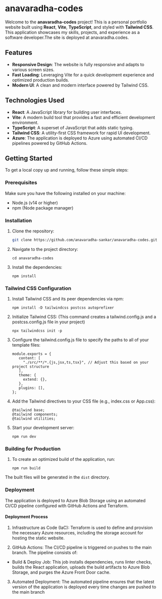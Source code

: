 # anavaradha-codes

Welcome to the **anavaradha-codes** project! This is a personal portfolio website built using **React**, **Vite**, **TypeScript**, and styled with **Tailwind CSS**. This application showcases my skills, projects, and experience as a software developer.The site is deployed at anavaradha.codes.

## Features

- **Responsive Design**: The website is fully responsive and adapts to various screen sizes.
- **Fast Loading**: Leveraging Vite for a quick development experience and optimized production builds.
- **Modern UI**: A clean and modern interface powered by Tailwind CSS.

## Technologies Used

- **React**: A JavaScript library for building user interfaces.
- **Vite**: A modern build tool that provides a fast and efficient development environment.
- **TypeScript**: A superset of JavaScript that adds static typing.
- **Tailwind CSS**: A utility-first CSS framework for rapid UI development.
- **Azure**: The application is deployed to Azure using automated CI/CD pipelines powered by GitHub Actions.

## Getting Started

To get a local copy up and running, follow these simple steps:

### Prerequisites

Make sure you have the following installed on your machine:

- Node.js (v14 or higher)
- npm (Node package manager)

### Installation

1. Clone the repository:

   ```bash
   git clone https://github.com/anavaradha-sankar/anavaradha-codes.git
   ```

2. Navigate to the project directory:
   ```
   cd anavaradha-codes
   ```
3. Install the dependencies:
   ```
   npm install
   ```

### Tailwind CSS Configuration

1. Install Tailwind CSS and its peer dependencies via npm:

   ```
   npm install -D tailwindcss postcss autoprefixer
   ```

2. Initialize Tailwind CSS: (This command creates a tailwind.config.js and a postcss.config.js file in your project)

   ```
   npx tailwindcss init -p

   ```

3. Configure the tailwind.config.js file to specify the paths to all of your template files:

   ```
   module.exports = {
      content: [
        "./src/**/*.{js,jsx,ts,tsx}", // Adjust this based on your project structure
      ],
      theme: {
        extend: {},
      },
      plugins: [],
   };

   ```

4. Add the Tailwind directives to your CSS file (e.g., index.css or App.css):

   ```
   @tailwind base;
   @tailwind components;
   @tailwind utilities;

   ```

5. Start your development server:

   ```
   npm run dev
   ```

### Building for Production

1. To create an optimized build of the application, run:

   ```
   npm run build
   ```

The built files will be generated in the `dist` directory.

### Deployment

The application is deployed to Azure Blob Storage using an automated CI/CD pipeline configured with GitHub Actions and Terraform.

#### Deployment Process

1. Infrastructure as Code (IaC): Terraform is used to define and provision the necessary Azure resources, including the storage account for hosting the static website.

2. GitHub Actions: The CI/CD pipeline is triggered on pushes to the main branch. The pipeline consists of:

- Build & Deploy Job: This job installs dependencies, runs linter checks, builds the React application, uploads the build artifacts to Azure Blob Storage, and purges the Azure Front Door cache.

3. Automated Deployment: The automated pipeline ensures that the latest version of the application is deployed every time changes are pushed to the main branch
